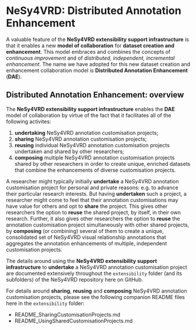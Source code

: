 # NeSy4VRD: Distributed Annotation Enhancement

A valuable feature of the **NeSy4VRD extensibility support infrastructure** is that it enables a new **model of collaboration** for **dataset creation and enhancement**. This model embraces and combines the concepts of *continuous improvement* and of *distributed, independent, incremental enhancement*.  The name we have adopted for this new dataset creation and enhancement collaboration model is **Distributed Annotation Enhancement** (**DAE**).

## Distributed Annotation Enhancement: overview

The **NeSy4VRD extensibility support infrastructure** enables the **DAE** model of collaboration by virtue of the fact that it facilitates all of the following activites:
1. **undertaking** NeSy4VRD annotation customisation projects;
2. **sharing** NeSy4VRD annotation customisation projects;
3. **reusing** individual NeSy4VRD annotation customisation projects undertaken and shared by other researchers;
4. **composing** multiple NeSy4VRD annotation customisation projects shared by other researchers in order to create unique, enriched datasets that combine the enhancements of diverse customisation projects. 

A researcher might typically initially **undertake** a NeSy4VRD annotation customisation project for personal and private reasons: e.g. to advance their particular research interests. But having **undertaken** such a project, a researcher might come to feel that their annotation customisations may have value for others and opt to **share** the project. This gives other researchers the option to **reuse** the shared project, by itself, in their own research.  Further, it also gives other researchers the option to **reuse** the annotation customisation project simultaneously with other shared projects, by **composing** (or combining) several of them to create a unique, consolidated set of NeSy4VRD visual relationship annotations that aggregates the annotation enhancements of multiple, independent customisation projects.

The details around using the **NeSy4VRD extensibility support infrastructure** to **undertake** a NeSy4VRD annotation customisation project are documented extensively throughout the `extensibility` folder (and its subfolders) of the NeSy4VRD repository here on GitHub.

For details around **sharing**, **reusing** and **composing** NeSy4VRD annotation customisation projects, please see the following companion README files here in the `extensibility` folder:
* README_SharingCustomisationProjects.md
* README_UsingSharedCustomisationProjects.md





